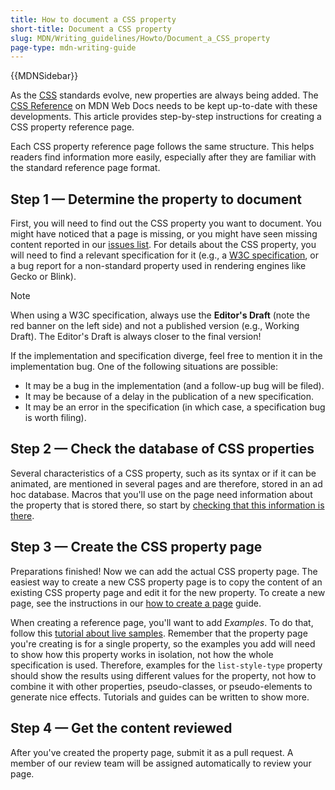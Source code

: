 ```yaml
---
title: How to document a CSS property
short-title: Document a CSS property
slug: MDN/Writing_guidelines/Howto/Document_a_CSS_property
page-type: mdn-writing-guide
---
```


{{MDNSidebar}}

As the [CSS](/en-US/docs/Web/CSS) standards evolve, new properties are always being added. The [CSS Reference](/en-US/docs/Web/CSS/Reference) on MDN Web Docs needs to be kept up-to-date with these developments. This article provides step-by-step instructions for creating a CSS property reference page.

Each CSS property reference page follows the same structure. This helps readers find information more easily, especially after they are familiar with the standard reference page format.

## Step 1 — Determine the property to document

First, you will need to find out the CSS property you want to document. You might have noticed that a page is missing, or you might have seen missing content reported in our [issues list](https://github.com/mdn/content/issues). For details about the CSS property, you will need to find a relevant specification for it (e.g., a [W3C specification](https://www.w3.org/Style/CSS/), or a bug report for a non-standard property used in rendering engines like Gecko or Blink).

> [!NOTE]
> When using a W3C specification, always use the **Editor's Draft** (note the red banner on the left side) and not a published version (e.g., Working Draft). The Editor's Draft is always closer to the final version!

If the implementation and specification diverge, feel free to mention it in the implementation bug. One of the following situations are possible:

- It may be a bug in the implementation (and a follow-up bug will be filed).
- It may be because of a delay in the publication of a new specification.
- It may be an error in the specification (in which case, a specification bug is worth filing).

## Step 2 — Check the database of CSS properties

Several characteristics of a CSS property, such as its syntax or if it can be animated, are mentioned in several pages and are therefore, stored in an ad hoc database. Macros that you'll use on the page need information about the property that is stored there, so start by [checking that this information is there](https://github.com/mdn/data/blob/main/docs/updating_css_json.md).

## Step 3 — Create the CSS property page

Preparations finished! Now we can add the actual CSS property page. The easiest way to create a new CSS property page is to copy the content of an existing CSS property page and edit it for the new property. To create a new page, see the instructions in our [how to create a page](/en-US/docs/MDN/Writing_guidelines/Howto/Creating_moving_deleting) guide.

When creating a reference page, you'll want to add _Examples_. To do that, follow this [tutorial about live samples](/en-US/docs/MDN/Writing_guidelines/Page_structures/Live_samples). Remember that the property page you're creating is for a single property, so the examples you add will need to show how this property works in isolation, not how the whole specification is used. Therefore, examples for the `list-style-type` property should show the results using different values for the property, not how to combine it with other properties, pseudo-classes, or pseudo-elements to generate nice effects. Tutorials and guides can be written to show more.

## Step 4 — Get the content reviewed

After you've created the property page, submit it as a pull request. A member of our review team will be assigned automatically to review your page.
